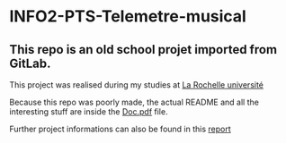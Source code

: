 # INFO2-PTS-Telemetre-musical

## This repo is an old school projet imported from GitLab.
This project was realised during my studies at [La Rochelle université](https://www.iut-larochelle.fr/formations/departement-informatique/)

Because this repo was poorly made, the actual README and all the interesting stuff are inside the [Doc.pdf](projetRelie/Doc.pdf) file.

Further project informations can also be found in this [report](projetRelie/Rapport/rapport.md)


